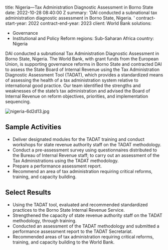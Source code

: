 
title: Nigeria—Tax Administration Diagnostic Assessment in Borno State
date: 2022-10-28 08:40:00 Z
summary: 'DAI conducted a subnational tax administration diagnostic assessment in
  Borno State, Nigeria. '
contract-start-year: 2022
contract-end-year: 2023
client: World Bank
solutions:
- Governance
- Institutional and Policy Reform
regions: Sub-Saharan Africa
country: Nigeria


DAI conducted a subnational Tax Administration Diagnostic Assessment in Borno State, Nigeria. The World Bank, with grant funds from the European Union, is supporting governance reforms in Borno State and contracted DAI to assess the State Board of Internal Revenue using the Tax Administration Diagnostic Assessment Tool (TADAT), which provides a standardized means of assessing the health of a tax administration system relative to international good practice. Our team identified the strengths and weaknesses of the state’s tax administration and advised the Board of Internal Revenue on reform objectives, priorities, and implementation sequencing.

![nigeria-6d2d13.jpg](/uploads/nigeria-6d2d13.jpg)

## Sample Activities

* Deliver designated modules for the TADAT training and conduct workshops for state revenue authority staff on the TADAT methodology.
* Conduct a pre-assessment survey using questionnaires distributed to the Bureau of Internal Revenue staff; to carry out an assessment of the Tax Administrations using the TADAT methodology.
* Prepare a performance assessment report.
* Recommend an area of tax administration requiring critical reforms, training, and capacity building.

## Select Results

* Using the TADAT tool, evaluated and recommended standardized practices to the Borno State Internal Revenue Service.
* Strengthened the capacity of state revenue authority staff on the TADAT methodology, through training.
* Conducted an assessment of the TADAT methodology and submitted a performance assessment report to the TADAT Secretariat.
* Recommended areas of tax administration requiring critical reforms, training, and capacity building to the World Bank.

